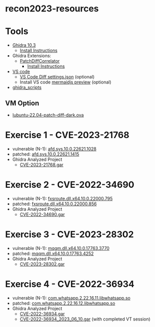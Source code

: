 # recon2023-resources

# Tools

- [Ghidra 10.3](https://github.com/NationalSecurityAgency/ghidra/releases/tag/Ghidra_10.3_build) 
  - [Install Instructions](https://github.com/NationalSecurityAgency/ghidra/tree/master#install)
- Ghidra Extensions:
  - [PatchDiffCorrelator](https://github.com/clearbluejar/ghidra-patchdiff-correlator/releases)
    - [Install Instructions](https://github.com/clearbluejar/ghidra-patchdiff-correlator#how-do-i-install-it)
- [VS code](https://code.visualstudio.com/download)
  - [VS Code Diff settings.json](vscode/settings.json) (optional)
  - Install VS code [mermaidjs preview](https://marketplace.visualstudio.com/items?itemName=bierner.markdown-mermaid) (optional)
- [ghidra_scripts](ghidra_scripts/)

## VM Option

- [lubuntu-22.04-patch-diff-dark.ova](https://drive.google.com/file/d/1047X50u3XLSRwwI6L2XeNu2YvZe1sko8/view?usp=sharing)

# Exercise 1 - CVE-2023-21768

- vulnerable (N-1): [afd.sys.10.0.22621.1028](CVE-2023-21768/afd.sys.10.0.22621.1028)
- patched: [afd.sys.10.0.22621.1415](CVE-2023-21768/afd.sys.10.0.22621.1415)
- Ghidra Analyzed Project
  - [CVE-2023-21768.gar](https://github.com/clearbluejar/recon2023-resources/releases/download/v1.0.0/CVE-2023-21768.gar)

# Exercise 2 - CVE-2022-34690

- vulnerable (N-1): [fxsroute.dll.x64.10.0.22000.795](CVE-2022-34690/fxsroute.dll.x64.10.0.22000.795)
- patched: [fxsroute.dll.x64.10.0.22000.856](CVE-2022-34690/fxsroute.dll.x64.10.0.22000.856)
- Ghidra Analyzed Project
  - [CVE-2022-34690.gar](https://github.com/clearbluejar/recon2023-resources/releases/download/v1.0.0/CVE-2022-34690.gar)

# Exercise 3 - CVE-2023-28302

- vulnerable (N-1): [mqqm.dll.x64.10.0.17763.3770](CVE-2023-28302/mqqm.dll.x64.10.0.17763.3770)
- patched: [mqqm.dll.x64.10.0.17763.4252](CVE-2023-28302/mqqm.dll.x64.10.0.17763.4252)
- Ghidra Analyzed Project
  - [CVE-2023-28302.gar](https://github.com/clearbluejar/recon2023-resources/releases/download/v1.0.0/CVE-2023-28302.gar)

# Exercise 4 - CVE-2022-36934

- vulnerable (N-1): [com.whatsapp.2.22.16.11.libwhatsapp.so](CVE-2022-36934/com.whatsapp.2.22.16.11.libwhatsapp.so)
- patched: [com.whatsapp.2.22.16.12.libwhatsapp.so](CVE-2022-36934/com.whatsapp.2.22.16.12.libwhatsapp.so)
- Ghidra Analyzed Project
  - [CVE-2022-36934.gar](https://github.com/clearbluejar/recon2023-resources/releases/download/v1.0.0/CVE-2022-36934.gar)
  - [CVE-2022-36934_2023_06_10.gar](https://github.com/clearbluejar/recon2023-resources/releases/download/v1.0.0/CVE-2022-36934_2023_06_10.gar) (with completed VT session)